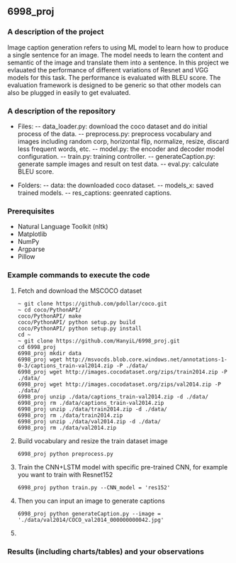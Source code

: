 ## 6998_proj

###  A description of the project
Image caption generation refers to using ML model to learn how to produce a single sentence for an image. The model needs to learn the content and semantic of the image and translate them into a sentence. In this project we evlauated the performance of different variations of Resnet and VGG models for this task. The performance is evaluated with BLEU score. The evaluation framework is designed to be generic so that other models can also be plugged in easily to get evaluated.

### A description of the repository
- Files:
-- data_loader.py: download the coco dataset and do initial process of the data.
-- preprocess.py: preprocess vocabulary and images including random corp, horizontal flip, normalize, resize, discard less frequent words, etc.
-- model.py: the encoder and decoder model configuration.
-- train.py: training controller.
-- generateCaption.py: generate sample images and result on test data.
-- eval.py: calculate BLEU score.

- Folders:
-- data: the downloaded coco dataset.
-- models_x: saved trained models.
-- res_captions: geenrated captions.

### Prerequisites

- Natural Language Toolkit (nltk)
- Matplotlib
- NumPy
- Argparse
- Pillow

### Example commands to execute the code     

1. Fetch and download the MSCOCO dataset

   ```shell
   ~ git clone https://github.com/pdollar/coco.git
   ~ cd coco/PythonAPI/
   coco/PythonAPI/ make
   coco/PythonAPI/ python setup.py build
   coco/PythonAPI/ python setup.py install
   cd ~
   ~ git clone https://github.com/HanyiL/6998_proj.git
   cd 6998_proj
   6998_proj mkdir data
   6998_proj wget http://msvocds.blob.core.windows.net/annotations-1-0-3/captions_train-val2014.zip -P ./data/
   6998_proj wget http://images.cocodataset.org/zips/train2014.zip -P ./data/
   6998_proj wget http://images.cocodataset.org/zips/val2014.zip -P ./data/
   6998_proj unzip ./data/captions_train-val2014.zip -d ./data/
   6998_proj rm ./data/captions_train-val2014.zip
   6998_proj unzip ./data/train2014.zip -d ./data/
   6998_proj rm ./data/train2014.zip 
   6998_proj unzip ./data/val2014.zip -d ./data/ 
   6998_proj rm ./data/val2014.zip 
   ```

2. Build vocabulary and resize the train dataset image

   ```shell
   6998_proj python preprocess.py
   ```

3. Train the CNN+LSTM model with specific pre-trained CNN, for example you want to train with Resnet152

   ```shell
   6998_proj python train.py --CNN_model = 'res152'
   ```

4. Then you can input an image to generate captions 

   ```shell
   6998_proj python generateCaption.py --image = './data/val2014/COCO_val2014_000000000042.jpg'
   ```

5. 

### Results (including charts/tables) and your observations 
